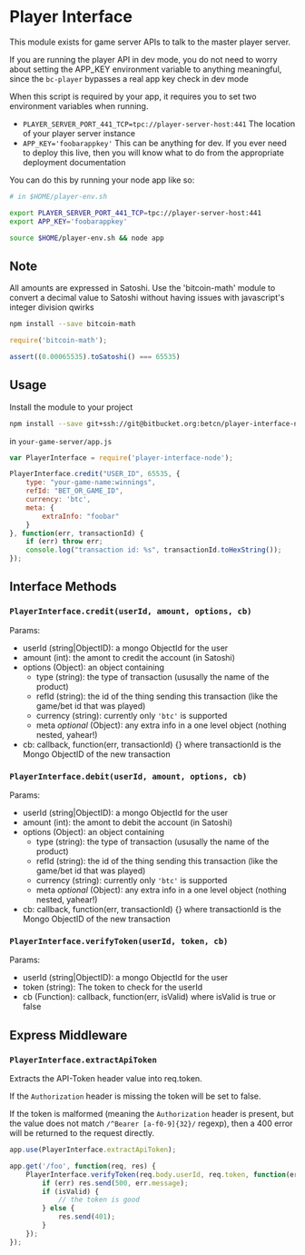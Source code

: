 # Player Interface #

This module exists for game server APIs to talk to the master player server.

If you are running the player API in dev mode, you do not need to
worry about setting the APP_KEY environment variable to anything
meaningful, since the `bc-player` bypasses a real app key check in dev
mode

When this script is required by your app, it requires you to set two
environment variables when running.

- `PLAYER_SERVER_PORT_441_TCP=tpc://player-server-host:441` The
  location of your player server instance
- `APP_KEY='foobarappkey'` This can be anything for dev. If you ever
  need to deploy this live, then you will know what to do from the
  appropriate deployment documentation

You can do this by running your node app like so:

```sh
# in $HOME/player-env.sh

export PLAYER_SERVER_PORT_441_TCP=tpc://player-server-host:441
export APP_KEY='foobarappkey'
```

```sh
source $HOME/player-env.sh && node app
```

## Note ##

All amounts are expressed in Satoshi. Use the 'bitcoin-math' module to
convert a decimal value to Satoshi without having issues with
javascript's integer division qwirks

```sh
npm install --save bitcoin-math
```

```javascript
require('bitcoin-math');

assert((0.00065535).toSatoshi() === 65535)
```

## Usage ##

Install the module to your project

```sh
npm install --save git+ssh://git@bitbucket.org:betcn/player-interface-node
```

in `your-game-server/app.js`

```javascript
var PlayerInterface = require('player-interface-node');

PlayerInterface.credit("USER_ID", 65535, {
    type: "your-game-name:winnings",
    refId: "BET_OR_GAME_ID",
    currency: 'btc',
    meta: {
        extraInfo: "foobar"
    }
}, function(err, transactionId) {
    if (err) throw err;
    console.log("transaction id: %s", transactionId.toHexString());
});
```


## Interface Methods ##

### `PlayerInterface.credit(userId, amount, options, cb)` ###


Params:

- userId (string|ObjectID): a mongo ObjectId for the user
- amount (int): the amont to credit the account (in Satoshi)
- options (Object): an object containing
  - type (string): the type of transaction (ususally the name of the product)
  - refId (string): the id of the thing sending this transaction (like
    the game/bet id that was played)
  - currency (string): currently only `'btc'` is supported
  - meta _optional_ (Object): any extra info in a one level object
    (nothing nested, yahear!)
- cb: callback, function(err, transactionId) {} where transactionId is
  the Mongo ObjectID of the new transaction


### `PlayerInterface.debit(userId, amount, options, cb)` ###


Params:

- userId (string|ObjectID): a mongo ObjectId for the user
- amount (int): the amont to debit the account (in Satoshi)
- options (Object): an object containing
  - type (string): the type of transaction (ususally the name of the product)
  - refId (string): the id of the thing sending this transaction (like
    the game/bet id that was played)
  - currency (string): currently only `'btc'` is supported
  - meta _optional_ (Object): any extra info in a one level object
    (nothing nested, yahear!)
- cb: callback, function(err, transactionId) {} where transactionId is
  the Mongo ObjectID of the new transaction

### `PlayerInterface.verifyToken(userId, token, cb)` ###


Params:


- userId (string|ObjectID): a mongo ObjectId for the user
- token (string): The token to check for the userId
- cb (Function): callback, function(err, isValid) where isValid is true or false


## Express Middleware ##

### `PlayerInterface.extractApiToken` ###

Extracts the API-Token header value into req.token.

If the `Authorization` header is missing the token will be set to
false.

If the token is malformed (meaning the `Authorization` header is
present, but the value does not match `/^Bearer [a-f0-9]{32}/` regexp), then a 400
error will be returned to the request directly.

```javascript
app.use(PlayerInterface.extractApiToken);

app.get('/foo', function(req, res) {
    PlayerInterface.verifyToken(req.body.userId, req.token, function(err, isValid) {
        if (err) res.send(500, err.message);
        if (isValid) {
            // the token is good
        } else {
            res.send(401);
        }
    });
});
```

